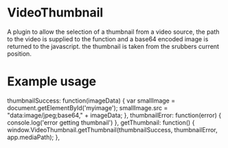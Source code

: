 VideoThumbnail
================

A plugin to allow the selection of a thumbnail from a video source, the path to the video is supplied to the function and a base64 encoded image is returned to the javascript. the thumbnail is taken from the srubbers current position.

Example usage
=============
thumbnailSuccess: function(imageData) {
    var smallImage = document.getElementById('myimage');
    smallImage.src = "data:image/jpeg;base64," + imageData;
},
thumbnailError: function(error) {
    console.log('error getting thumbnail')
},
getThumbnail: function() {
    window.VideoThumbnail.getThumbnail(thumbnailSuccess, thumbnailError, app.mediaPath);
},
